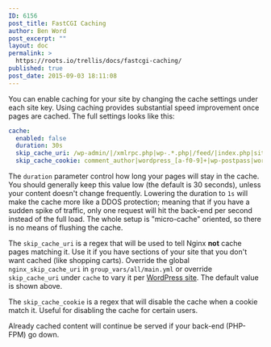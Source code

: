 ```yaml
---
ID: 6156
post_title: FastCGI Caching
author: Ben Word
post_excerpt: ""
layout: doc
permalink: >
  https://roots.io/trellis/docs/fastcgi-caching/
published: true
post_date: 2015-09-03 18:11:08
---
```

You can enable caching for your site by changing the cache settings under each site key. Using caching provides substantial speed improvement once pages are cached. The full settings looks like this: 

```yml
cache:
  enabled: false
  duration: 30s
  skip_cache_uri: /wp-admin/|/xmlrpc.php|wp-.*.php|/feed/|index.php|sitemap(_index)?.xml
  skip_cache_cookie: comment_author|wordpress_[a-f0-9]+|wp-postpass|wordpress_no_cache|wordpress_logged_in
```

The `duration` parameter control how long your pages will stay in the cache. You should generally keep this value low (the default is 30 seconds), unless your content doesn't change frequently. Lowering the duration to `1s` will make the cache more like a DDOS protection; meaning that if you have a sudden spike of traffic, only one request will hit the back-end per second instead of the full load. The whole setup is "micro-cache" oriented, so there is no means of flushing the cache.

The `skip_cache_uri` is a regex that will be used to tell Nginx **not** cache pages matching it. Use it if you have sections of your site that you don't want cached (like shopping carts). Override the global `nginx_skip_cache_uri` in `group_vars/all/main.yml` or override `skip_cache_uri` under `cache` to vary it per [WordPress site](https://roots.io/trellis/docs/wordpress-sites/). The default value is shown above.

The `skip_cache_cookie` is a regex that will disable the cache when a cookie match it. Useful for disabling the cache for certain users.

Already cached content will continue be served if your back-end (PHP-FPM) go down.